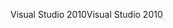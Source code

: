 <span data-ttu-id="ae6eb-101">Visual Studio 2010</span><span class="sxs-lookup"><span data-stu-id="ae6eb-101">Visual Studio 2010</span></span>